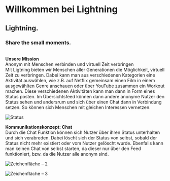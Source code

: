 # Willkommen bei Lightning
## Lightning.
### Share the small moments.


<br> **Unsere Mission** 
<br> Anonym mit Menschen verbinden und virtuell Zeit verbringen 
<br>
Mit Ligtning bieten wir Menschen aller Generationen die Möglichkeit, virtuell Zeit zu verbringen. Dabei kann man aus verschiedenen Kategorien eine Aktivität auswählen, wie z.B. auf Netflix gemeinsam einen Film in einem ausgewählten Genre anschauen oder über YouTube zusammen ein Workout machen. Diese verschiedenen Aktivitäten kann man dann in Form eines Status posten. Im Übersichtsfeed können dann andere anonyme Nutzer den Status sehen und andersrum und sich über einen Chat dann in Verbindung setzen. So können sich Menschen mit gleichen Interessen vernetzen.

![Status](https://user-images.githubusercontent.com/56445993/121703031-b1364980-cad2-11eb-8886-d14ecd6bd2cd.png)

**Kommunikationskonzept: Chat** <br>
Durch die Chat Funktion können sich Nutzer über ihren Status unterhalten
und sich verabreden. Dabei löscht sich der Status von selbst, sobald
der Status nicht mehr existiert oder vom Nutzer gelöscht wurde.
Ebenfalls kann man keinen Chat von selbst starten, da dieser nur 
über den Feed funktioniert, bzw. da die Nutzer alle anonym sind.

![Zeichenfläche – 2](https://user-images.githubusercontent.com/56445993/121771786-dfb73180-cb71-11eb-9ebb-7332ce7bad32.png)

![Zeichenfläche – 3](https://user-images.githubusercontent.com/56445993/121771833-2b69db00-cb72-11eb-9b81-850bd0c094eb.png)



